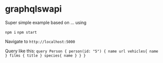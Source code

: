 # graphqlswapi

Super simple example based on ... using 

`npm i`
`npm start`

Navigate to `http://localhost:5000`

Query like this:
`
query Person {
  person(id: "5") {
    name
    url
    vehicles{
      name
    }
    films {
      title
    }
    species{
      name
    }
  }
}
`
